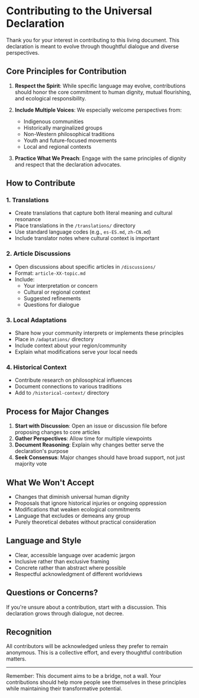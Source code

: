 # Contributing to the Universal Declaration

Thank you for your interest in contributing to this living document. This declaration is meant to evolve through thoughtful dialogue and diverse perspectives.

## Core Principles for Contribution

1. **Respect the Spirit**: While specific language may evolve, contributions should honor the core commitment to human dignity, mutual flourishing, and ecological responsibility.

2. **Include Multiple Voices**: We especially welcome perspectives from:
   - Indigenous communities
   - Historically marginalized groups
   - Non-Western philosophical traditions
   - Youth and future-focused movements
   - Local and regional contexts

3. **Practice What We Preach**: Engage with the same principles of dignity and respect that the declaration advocates.

## How to Contribute

### 1. Translations
- Create translations that capture both literal meaning and cultural resonance
- Place translations in the `/translations/` directory
- Use standard language codes (e.g., `es-ES.md`, `zh-CN.md`)
- Include translator notes where cultural context is important

### 2. Article Discussions
- Open discussions about specific articles in `/discussions/`
- Format: `article-XX-topic.md`
- Include:
  - Your interpretation or concern
  - Cultural or regional context
  - Suggested refinements
  - Questions for dialogue

### 3. Local Adaptations
- Share how your community interprets or implements these principles
- Place in `/adaptations/` directory
- Include context about your region/community
- Explain what modifications serve your local needs

### 4. Historical Context
- Contribute research on philosophical influences
- Document connections to various traditions
- Add to `/historical-context/` directory

## Process for Major Changes

1. **Start with Discussion**: Open an issue or discussion file before proposing changes to core articles
2. **Gather Perspectives**: Allow time for multiple viewpoints
3. **Document Reasoning**: Explain why changes better serve the declaration's purpose
4. **Seek Consensus**: Major changes should have broad support, not just majority vote

## What We Won't Accept

- Changes that diminish universal human dignity
- Proposals that ignore historical injuries or ongoing oppression
- Modifications that weaken ecological commitments
- Language that excludes or demeans any group
- Purely theoretical debates without practical consideration

## Language and Style

- Clear, accessible language over academic jargon
- Inclusive rather than exclusive framing
- Concrete rather than abstract where possible
- Respectful acknowledgment of different worldviews

## Questions or Concerns?

If you're unsure about a contribution, start with a discussion. This declaration grows through dialogue, not decree.

## Recognition

All contributors will be acknowledged unless they prefer to remain anonymous. This is a collective effort, and every thoughtful contribution matters.

---

Remember: This document aims to be a bridge, not a wall. Your contributions should help more people see themselves in these principles while maintaining their transformative potential.